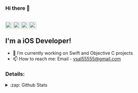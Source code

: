 ### Hi there 👋

<!--
**vsal55555/vsal55555** is a ✨ _special_ ✨ repository because its `README.md` (this file) appears on your GitHub profile.

Here are some ideas to get you started:

- 🔭 I’m currently working on ...
- 🌱 I’m currently learning ...
- 👯 I’m looking to collaborate on ...
- 🤔 I’m looking for help with ...
- 💬 Ask me about ...
- 📫 How to reach me: ...
- 😄 Pronouns: ...
- ⚡ Fun fact: ...
-->



<br/>
<a href="https://twitter.com/BsalM22">
  <img align="left" alt="Bishal Shrestha | Twitter" width="22px" src="https://cdn.jsdelivr.net/npm/simple-icons@v3/icons/twitter.svg" />
</a>
<a href="https://www.linkedin.com/in/bishal-shrestha-47736397/">
  <img align="left" alt="Bishal's LinkdeIN" width="22px" src="https://cdn.jsdelivr.net/npm/simple-icons@v3/icons/linkedin.svg" />
</a>
<a href="https://www.instagram.com/shrestha_bsal/">
  <img align="left" alt="Bishal's Instagram" width="22px" src="https://cdn.jsdelivr.net/npm/simple-icons@v3/icons/instagram.svg" />
</a>
<a href="https://www.youtube.com/channel/UCkah4ZV1suW8dlQwEFn5Vjg?view_as=subscriber">
  <img align="left" alt="Bishal's Youtube" width="22px" src="https://cdn.jsdelivr.net/npm/simple-icons@v3/icons/youtube.svg" />
</a>
<br />

## I'm a iOS Developer!

- 🔭 I’m currently working on Swift and Objective C projects
- 📫 How to reach me: Email - vsal55555@gmail.com

### Details:
<details>
  <summary>:zap: Github Stats</summary>
  <img align="left" alt="Bishal's Github Stats" src="https://github-readme-stats.codestackr.vercel.app/api?username=vsal55555&show_icons=true&theme=radical" />
</details>
